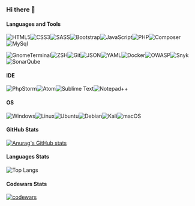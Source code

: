 <!-- <img src='https://kartinki.pics/uploads/posts/2021-07/1625506910_18-kartinkin-com-p-fon-dlya-programmista-krasivie-foni-20.jpg' alt='greeting image'> -->

### Hi there 👋

#### Languages and Tools

![HTML5](https://img.shields.io/badge/HTML5-E34F26.svg?style=for-the-badge&logo=HTML5&logoColor=white)![CSS3](https://img.shields.io/badge/CSS3-1572B6.svg?style=for-the-badge&logo=CSS3&logoColor=white)![SASS](https://img.shields.io/badge/Sass-CC6699.svg?style=for-the-badge&logo=Sass&logoColor=white)![Bootstrap](https://img.shields.io/badge/Bootstrap-7952B3.svg?style=for-the-badge&logo=Bootstrap&logoColor=white)![JavaScript](https://img.shields.io/badge/JavaScript-F7DF1E.svg?style=for-the-badge&logo=JavaScript&logoColor=black)![PHP](https://img.shields.io/badge/PHP-777BB4.svg?style=for-the-badge&logo=PHP&logoColor=white)![Composer](https://img.shields.io/badge/Composer-885630.svg?style=for-the-badge&logo=Composer&logoColor=white)![[MySql](https://img.shields.io/badge/-MySql-2C1F2D?style=for-the-badge&logo=MySql)](https://img.shields.io/badge/MySQL-4479A1.svg?style=for-the-badge&logo=MySQL&logoColor=white)

![GnomeTerminal](https://img.shields.io/badge/GNOME%20Terminal-241F31.svg?style=for-the-badge&logo=GNOME-Terminal&logoColor=white)![ZSH](https://img.shields.io/badge/Zsh-F15A24.svg?style=for-the-badge&logo=Zsh&logoColor=white)![[Git](https://img.shields.io/badge/-Git-2C1F2D?style=for-the-badge&logo=Git)](https://img.shields.io/badge/Git-F05032.svg?style=for-the-badge&logo=Git&logoColor=white)![JSON](https://img.shields.io/badge/JSON-000000.svg?style=for-the-badge&logo=JSON&logoColor=white)![YAML](https://img.shields.io/badge/YAML-CB171E.svg?style=for-the-badge&logo=YAML&logoColor=white)![Docker](https://img.shields.io/badge/Docker-2496ED.svg?style=for-the-badge&logo=Docker&logoColor=white)![OWASP](https://img.shields.io/badge/OWASP-000000.svg?style=for-the-badge&logo=OWASP&logoColor=white)![Snyk](https://img.shields.io/badge/Snyk-4C4A73.svg?style=for-the-badge&logo=Snyk&logoColor=white)![[SonarQube](https://img.shields.io/badge/Sonarqube-5190cf?style=for-the-badge&logo=sonarqube&logoColor=white)](https://img.shields.io/badge/SonarQube-4E9BCD.svg?style=for-the-badge&logo=SonarQube&logoColor=white)

<!-- ![HTML5](https://img.shields.io/badge/-HTML5-2C1F2D?style=for-the-badge&logo=HTML5)![CSS3](https://img.shields.io/badge/-CSS3-2C1F2D?style=for-the-badge&logo=CSS3)![SASS](https://img.shields.io/badge/-SASS-2C1F2D?style=for-the-badge&logo=SASS)![JavaScript](https://img.shields.io/badge/-JavaScript-2C1F2D?style=for-the-badge&logo=JavaScript)![PHP](https://img.shields.io/badge/-PHP-2C1F2D?style=for-the-badge&logo=PHP)![Git](https://img.shields.io/badge/-Git-2C1F2D?style=for-the-badge&logo=Git)![MySql](https://img.shields.io/badge/-MySql-2C1F2D?style=for-the-badge&logo=MySql)![SonarQube](https://img.shields.io/badge/Sonarqube-5190cf?style=for-the-badge&logo=sonarqube&logoColor=white) -->

#### IDE

![[PhpStorm](http://img.shields.io/badge/-PHPStorm-181717?style=for-the-badge&logo=phpstorm&logoColor=white)](https://img.shields.io/badge/PhpStorm-000000.svg?style=for-the-badge&logo=PhpStorm&logoColor=white)![Atom](https://img.shields.io/badge/Atom-%2366595C.svg?style=for-the-badge&logo=atom&logoColor=white)![[Sublime Text](https://img.shields.io/badge/sublime_text-%23575757.svg?style=for-the-badge&logo=sublime-text&logoColor=important)](https://img.shields.io/badge/Sublime%20Text-FF9800.svg?style=for-the-badge&logo=Sublime-Text&logoColor=white)![[Notepad++](https://img.shields.io/badge/Notepad++-90E59A.svg?style=for-the-badge&logo=notepad%2b%2b&logoColor=black)](https://img.shields.io/badge/Notepad++-90E59A.svg?style=for-the-badge&logo=Notepad++&logoColor=black)

#### OS

![Windows](https://img.shields.io/badge/Windows-0078D6?style=for-the-badge&logo=windows&logoColor=white)![Linux](https://img.shields.io/badge/Linux-FCC624.svg?style=for-the-badge&logo=Linux&logoColor=black)![Ubuntu](https://img.shields.io/badge/Ubuntu-E95420?style=for-the-badge&logo=ubuntu&logoColor=white)![Debian](https://img.shields.io/badge/Debian-D70A53?style=for-the-badge&logo=debian&logoColor=white)![Kali](https://img.shields.io/badge/Kali-268BEE?style=for-the-badge&logo=kalilinux&logoColor=white)![macOS](https://img.shields.io/badge/mac%20os-000000?style=for-the-badge&logo=macos&logoColor=F0F0F0)

#### GitHub Stats

[![Anurag's GitHub stats](https://github-readme-stats.vercel.app/api?username=NikolaiProgramist)](https://github.com/anuraghazra/github-readme-stats&show_icons=true&theme=dark)

#### Languages Stats

![Top Langs](https://github-readme-stats.vercel.app/api/top-langs/?username=NikolaiProgramist
)

#### Codewars Stats

[![codewars](https://www.codewars.com/users/Nikolai_PRO_1/badges/large)](https://www.codewars.com/users/Nikolai_PRO_1)
